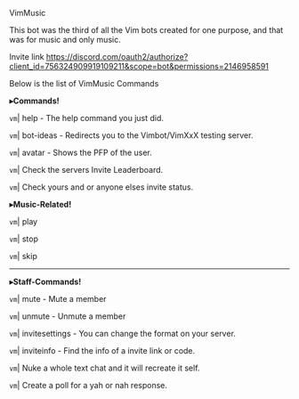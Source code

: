 VimMusic

This bot was the third of all the Vim bots created for one purpose, and that was for music and only music.

Invite link https://discord.com/oauth2/authorize?client_id=756324909919109211&scope=bot&permissions=2146958591

Below is the list of VimMusic Commands

**__▸Commands!__** 

`vm`| help - The help command you just did.

`vm`| bot-ideas - Redirects you to the Vimbot/VimXxX testing server.

`vm`| avatar - Shows the PFP of the user.

`vm`| Check the servers Invite Leaderboard.

`vm`| Check yours and or anyone elses invite status.

**__▸Music-Related!__** 

`vm`| play 

`vm`| stop 

`vm`| skip 

-----------------

**__▸Staff-Commands!__** 

`vm`| mute - Mute a member

`vm`| unmute - Unmute a member

`vm`| invitesettings - You can change the format on your server.

`vm`| inviteinfo - Find the info of a invite link or code.

`vm`| Nuke a whole text chat and it will recreate it self.

`vm`| Create a poll for a yah or nah response.
